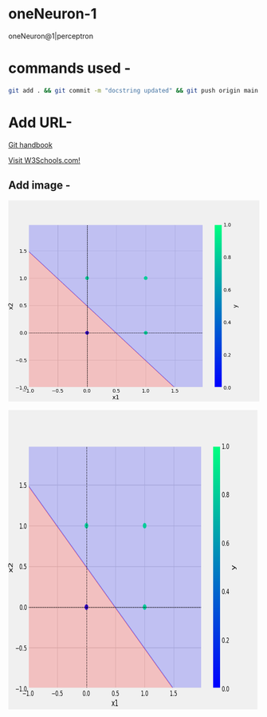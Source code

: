 # oneNeuron-1
oneNeuron@1|perceptron


# commands used -


```bash
git add . && git commit -m "docstring updated" && git push origin main
```

# Add URL-
[Git handbook](https://guides.github.com/introduction/git-handbook)

<a href="https://www.w3schools.com">Visit W3Schools.com!</a>

## Add image -
![sample Image](plots/or.png)

<img src="plots/or.png" alt="Girl in a jacket" width="500" height="600">
